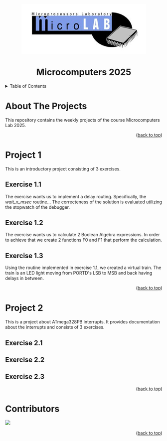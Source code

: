 <!-- PROJECT LOGO -->
<br />
<div align="center">
  <a href="https://github.com/orion-3464/Microcomputers_Lab_2025">
    <img src="readme_images/cropped-mlab_logo_white-1.jpg" alt="Logo" width="400" height="160">
</a>

<h1 align="center">Microcomputers 2025</h1>
</div>


<!-- TABLE OF CONTENTS -->
<details>
  <summary>Table of Contents</summary>
  <ul>
    <li><a href="#about-the-projects">About The Projects</a></li>
    <li>
      <a href="#project-1">Project 1</a>
      <ul>
        <li><a href="#exercise-1.1">Exercise 1.1</a></li>
        <li><a href="#exercise-1.2">Exercise 1.2</a></li>
        <li><a href="#exercise-1.3">Exercise 1.3</a></li>
      </ul>
    </li>
    <li><a href="#contributors">Contributors</a></li>
    <li><a href="#license">License</a></li>
    <li><a href="#contact">Contact</a></li>
    <li><a href="#acknowledgments">Acknowledgments</a></li>
  </ul>
</details>

<!-- ABOUT THE PROJECT -->
# About The Projects

This repository contains the weekly projects of the course Microcomputers Lab 2025.

<p align="right">(<a href="#readme-top">back to top</a>)</p>

<!-- PROJECT 1 -->
# Project 1
This is an introductory project consisting of 3 exercises. 
 
## Exercise 1.1
The exercise wants us to implement a delay routing. Specifically, the *wait_x_msec* routine... The correcteness of the solution is evaluated utilizing the stopwatch of the debugger.

## Exercise 1.2
The exercise wants us to calculate 2 Boolean Algebra expressions. In order to achieve that we create 2 functions F0 and F1 that perform the calculation.

## Exercise 1.3
Using the routine implemented in exercise 1.1, we created a virtual train. The train is an LED light moving from PORTD's LSB to MSB and back having delays in between. 


<p align="right">(<a href="#readme-top">back to top</a>)</p>

<!-- PROJECT 2 -->
# Project 2
This is a project about ATmega328PB interrupts. It provides documentation about the interrupts and consists of 3 exercises.

## Exercise 2.1

## Exercise 2.2

## Exercise 2.3


<p align="right">(<a href="#readme-top">back to top</a>)</p>


# Contributors
<a href="https://github.com/orion-3464/Microcomputers_Lab_2025/graphs/contributors">
  <img src="https://contrib.rocks/image?repo=orion-3464/Microcomputers_Lab_2025" />
</a>

<p align="right">(<a href="#readme-top">back to top</a>)</p>